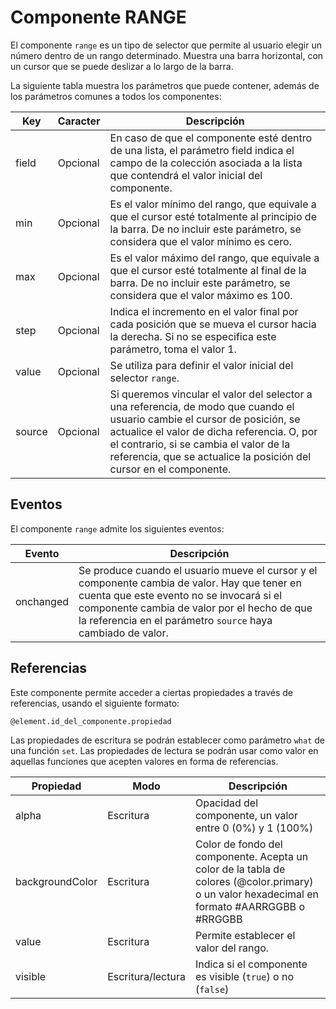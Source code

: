 # Componente RANGE

El componente `range` es un tipo de selector que permite al usuario elegir un número dentro de un rango determinado. Muestra una barra horizontal, con un cursor que se puede deslizar a lo largo de la barra.


La siguiente tabla muestra los parámetros que puede contener, además de los parámetros comunes a todos los componentes:

  | Key  | Caracter | Descripción |
  | ------------- | ------------- | ------------- |
  | field | Opcional | En caso de que el componente esté dentro de una lista, el parámetro field indica el campo de la colección asociada a la lista que contendrá el valor inicial del componente. |
  | min | Opcional | Es el valor mínimo del rango, que equivale a que el cursor esté totalmente al principio de la barra. De no incluir este parámetro, se considera que el valor mínimo es cero. |
  | max | Opcional | Es el valor máximo del rango, que equivale a que el cursor esté totalmente al final de la barra. De no incluir este parámetro, se considera que el valor máximo es 100. |
  | step | Opcional | Indica el incremento en el valor final por cada posición que se mueva el cursor hacia la derecha. Si no se especifica este parámetro, toma el valor 1. |
  | value | Opcional | Se utiliza para definir el valor inicial del selector `range`.|
  | source | Opcional | Si queremos vincular el valor del selector a una referencia, de modo que cuando el usuario cambie el cursor de posición, se actualice el valor de dicha referencia. O, por el contrario, si se cambia el valor de la referencia, que se actualice la posición del cursor en el componente. |
  


## Eventos

El componente `range` admite los siguientes eventos:

 | Evento  | Descripción |
  | ------------- | ------------- |
  | onchanged | Se produce cuando el usuario mueve el cursor y el componente cambia de valor. Hay que tener en cuenta que este evento no se invocará si el componente cambia de valor por el hecho de que la referencia en el parámetro `source` haya cambiado de valor. |


## Referencias

Este componente permite acceder a ciertas propiedades a través de referencias, usando el siguiente formato:

```
@element.id_del_componente.propiedad
```

Las propiedades de escritura se podrán establecer como parámetro `what` de una función `set`.
Las propiedades de lectura se podrán usar como valor en aquellas funciones que acepten valores en forma de referencias.

 | Propiedad | Modo | Descripción |
  | ------------- | ------------- | ------------- |
  | alpha | Escritura | Opacidad del componente, un valor entre 0 (0%) y 1 (100%) |
  | backgroundColor | Escritura | Color de fondo del componente. Acepta un color de la tabla de colores (@color.primary) o un valor hexadecimal en formato #AARRGGBB o #RRGGBB |
  | value | Escritura | Permite establecer el valor del rango. |
  | visible | Escritura/lectura | Indica si el componente es visible (`true`) o no (`false`) |

